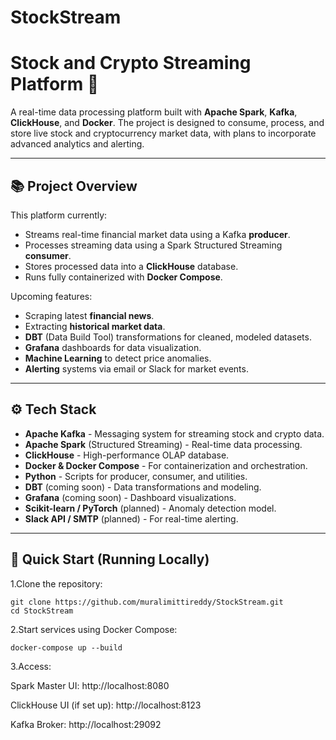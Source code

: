 # StockStream
# Stock and Crypto Streaming Platform 🚀

A real-time data processing platform built with **Apache Spark**, **Kafka**, **ClickHouse**, and **Docker**. The project is designed to consume, process, and store live stock and cryptocurrency market data, with plans to incorporate advanced analytics and alerting.

---

## 📚 Project Overview

This platform currently:
- Streams real-time financial market data using a Kafka **producer**.
- Processes streaming data using a Spark Structured Streaming **consumer**.
- Stores processed data into a **ClickHouse** database.
- Runs fully containerized with **Docker Compose**.

Upcoming features:
- Scraping latest **financial news**.
- Extracting **historical market data**.
- **DBT** (Data Build Tool) transformations for cleaned, modeled datasets.
- **Grafana** dashboards for data visualization.
- **Machine Learning** to detect price anomalies.
- **Alerting** systems via email or Slack for market events.

---

## ⚙️ Tech Stack

- **Apache Kafka** - Messaging system for streaming stock and crypto data.
- **Apache Spark** (Structured Streaming) - Real-time data processing.
- **ClickHouse** - High-performance OLAP database.
- **Docker & Docker Compose** - For containerization and orchestration.
- **Python** - Scripts for producer, consumer, and utilities.
- **DBT** (coming soon) - Data transformations and modeling.
- **Grafana** (coming soon) - Dashboard visualizations.
- **Scikit-learn / PyTorch** (planned) - Anomaly detection model.
- **Slack API / SMTP** (planned) - For real-time alerting.

---

## 🐳 Quick Start (Running Locally)

1.Clone the repository:

    git clone https://github.com/muralimittireddy/StockStream.git
    cd StockStream
    
2.Start services using Docker Compose:

    docker-compose up --build
    
3.Access:

  Spark Master UI: http://localhost:8080
  
  ClickHouse UI (if set up): http://localhost:8123
  
  Kafka Broker: http://localhost:29092
